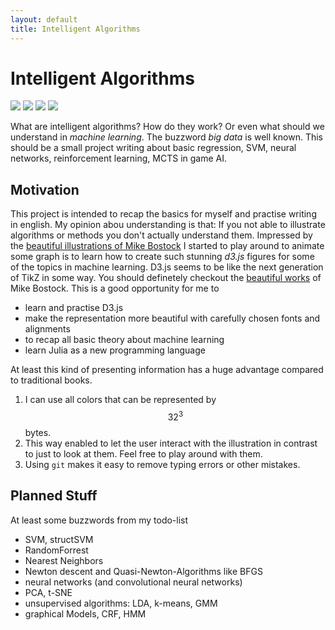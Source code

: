 ```yaml
---
layout: default
title: Intelligent Algorithms
---
```



Intelligent Algorithms
==========

<a href="https://github.com/IntelligentAlgorithms/"><img src="https://img.shields.io/badge/hosted-github-brightgreen.svg"></a>
<a href="https://d3js.org"><img src="https://img.shields.io/badge/illustrations-d3js-brightgreen.svg"></a>
<a href="http://martz90.deviantart.com/"><img src="https://img.shields.io/badge/favicon-martz90-brightgreen.svg"></a>
<a rel="license" href="http://creativecommons.org/licenses/by-nc-sa/4.0/"><img src="https://img.shields.io/badge/license-Creative Commons BY--NC--SA 4.0-blue.svg"></a>


What are intelligent algorithms? How do they work? Or even what should we understand in *machine learning*. The buzzword *big data* is well known. This should be a small project writing about basic regression, SVM, neural networks, reinforcement learning, MCTS in game AI.

Motivation
-----------
This project is intended to recap the basics for myself and practise writing in english. My opinion abou understanding is that: If you not able to illustrate algorithms or methods you don't actually understand them. Impressed by the [beautiful illustrations of Mike Bostock][mike] I started to play around to animate some graph is to learn how to create such stunning *d3.js* figures for some of the topics in machine learning. D3.js seems to be like the next generation of TikZ in some way. You should definetely checkout the [beautiful works][mike] of Mike Bostock.
This is a good opportunity for me to

- learn and practise D3.js
- make the representation more beautiful with carefully chosen fonts and alignments
- to recap all basic theory about machine learning
- learn Julia as a new programming language

At least this kind of presenting information has a huge advantage compared to traditional books. 

1. I can use all colors that can be represented by $$32^3$$ bytes.
2. This way enabled to let the user interact with the illustration in contrast to just to look at them. Feel free to play around with them.
3. Using `git` makes it easy to remove typing errors or other mistakes.

Planned Stuff
--------------

At least some buzzwords from my todo-list

- SVM, structSVM
- RandomForrest
- Nearest Neighbors
- Newton descent and Quasi-Newton-Algorithms like BFGS
- neural networks (and convolutional neural networks)
- PCA, t-SNE
- unsupervised algorithms: LDA, k-means, GMM
- graphical Models, CRF, HMM


[mike]:http://bost.ocks.org/mike/


